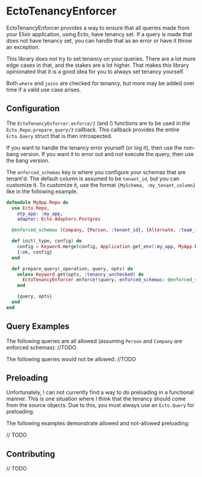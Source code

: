 # EctoTenancyEnforcer

EctoTenancyEnforcer provides a way to ensure that all queries made from your Elixir application, using Ecto, have tenancy set. If a query is made that
does not have tenancy set, you can handle that as an error or have it throw an exception.

This library does not try to set tenancy on your queries. There are a lot more edge cases in that, and the stakes are a lot higher. That makes
this library opinionated that it is a good idea for you to always set tenancy yourself.

Both `where` and `joins` are checked for tenancy, but more may be added over time if a valid use case arises.

## Configuration

The `EctoTenancyEnforcer.enforce/2` (and !) functions are to be used in the `Ecto.Repo.prepare_query/3` callback. This callback
provides the entire `Ecto.Query` struct that is then introspected.

If you want to handle the tenancy error yourself (or log it), then use the non-bang version. If you want it to error out and
not execute the query, then use the bang version.

The `enforced_schemas` key is where you configure your schemas that are tenant'd. The default column is assumed to be `tenant_id`,
but you can customize it. To customize it, use the format `{MySchema, :my_tenant_column}` like in the following example.

```elixir
defmodule MyApp.Repo do
  use Ecto.Repo,
    otp_app: :my_app,
    adapter: Ecto.Adapters.Postgres

  @enforced_schemas [Company, {Person, :tenant_id}, {Alternate, :team_id}]

  def init(_type, config) do
    config = Keyword.merge(config, Application.get_env(:my_app, MyApp.Repo))
    {:ok, config}
  end

  def prepare_query(_operation, query, opts) do
    unless Keyword.get(opts, :tenancy_unchecked) do
      EctoTenancyEnforcer.enforce!(query, enforced_schemas: @enforced_schemas)
    end

    {query, opts}
  end
end
```

## Query Examples

The following queries are all allowed (assuming `Person` and `Company` are enforced schemas):
//TODO

The following queries would not be allowed:
//TODO

## Preloading

Unfortunately, I can not currently find a way to do preloading in a functional manner. This is one situation where I think that the tenancy should
come from the source objects. Due to this, you must always use an `Ecto.Query` for preloading.

The following examples demonstrate allowed and not-allowed preloading:

// TODO

## Contributing

// TODO
